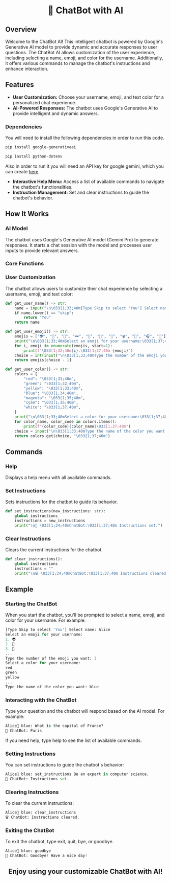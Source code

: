<h1 align="center">🤖 ChatBot with AI</h1>

## Overview

Welcome to the ChatBot AI! This intelligent chatbot is powered by Google's Generative AI model to provide dynamic and accurate responses to user questions. The ChatBot AI allows customization of the user experience, including selecting a name, emoji, and color for the username. Additionally, it offers various commands to manage the chatbot's instructions and enhance interaction.

## Features

- **User Customization:** Choose your username, emoji, and text color for a personalized chat experience.
- **AI-Powered Responses:** The chatbot uses Google's Generative AI to provide intelligent and dynamic answers.

### Dependencies
You will need to install the following dependencies in order to run this code.

```python
pip install google-generativeai
```

```python
pip install python-dotenv
```

Also in order to run it you will need an API key for google gemini, which you can create [here](https://aistudio.google.com/app/apikey)

- **Interactive Help Menu:** Access a list of available commands to navigate the chatbot's functionalities.
- **Instruction Management:** Set and clear instructions to guide the chatbot's behavior.

## How It Works

### AI Model

The chatbot uses Google's Generative AI model (Gemini Pro) to generate responses. It starts a chat session with the model and processes user inputs to provide relevant answers.

### Core Functions

### User Customization
The chatbot allows users to customize their chat experience by selecting a username, emoji, and text color:

```python
def get_user_name() -> str:
    name = input("\n\033[1;33;40m[Type Skip to select 'You'] Select name: \033[1;37;40m")
    if name.lower() == "skip":
        return "You"
    return name

def get_user_emoji() -> str:
    emojis = ["👽", "💍", "🦊", "🕶️", "🍄", "🍒", "🎲", "🍀", "🥚", "🎧", "🐸"]
    print("\n\033[1;33;40mSelect an emoji for your username:\033[1;37;40m")
    for i, emoji in enumerate(emojis, start=1):
        print(f"\033[1;32;40m{i}.\033[1;37;40m {emoji}")
    choice = int(input("\n\033[1;33;40mType the number of the emoji you want: \033[1;37;40m"))
    return emojis[choice - 1]

def get_user_color() -> str:
    colors = {
        "red": "\033[1;31;40m",
        "green": "\033[1;32;40m",
        "yellow": "\033[1;33;40m",
        "blue": "\033[1;34;40m",
        "magenta": "\033[1;35;40m",
        "cyan": "\033[1;36;40m",
        "white": "\033[1;37;40m",
    }
    print("\n\033[1;33;40mSelect a color for your username:\033[1;37;40m")
    for color_name, color_code in colors.items():
        print(f"{color_code}{color_name}\033[1;37;40m")
    choice = input("\n\033[1;33;40mType the name of the color you want: \033[1;37;40m").lower()
    return colors.get(choice, "\033[1;37;40m")
```

## Commands
### Help
Displays a help menu with all available commands.

### Set Instructions
Sets instructions for the chatbot to guide its behavior.

```python
def set_instructions(new_instructions: str):
    global instructions
    instructions = new_instructions
    print("\n📝 \033[1;34;40mChatBot:\033[1;37;40m Instructions set.")
```

### Clear Instructions
Clears the current instructions for the chatbot.

```python
def clear_instructions():
    global instructions
    instructions = ""
    print("\n🗑️ \033[1;34;40mChatBot:\033[1;37;40m Instructions cleared.")
```

## Example
### Starting the ChatBot
When you start the chatbot, you'll be prompted to select a name, emoji, and color for your username. For example:

```python
[Type Skip to select 'You'] Select name: Alice
Select an emoji for your username:
1. 👽
2. 💍
3. 🦊
...
Type the number of the emoji you want: 3
Select a color for your username:
red
green
yellow
...
Type the name of the color you want: blue
```

### Interacting with the ChatBot
Type your question and the chatbot will respond based on the AI model. For example:

```python
Alice🦊 blue: What is the capital of France?
🤖 ChatBot: Paris
```

If you need help, type help to see the list of available commands.

### Setting Instructions
You can set instructions to guide the chatbot's behavior:

```python
Alice🦊 blue: set_instructions Be an expert in computer science.
📝 ChatBot: Instructions set.
```

### Clearing Instructions
To clear the current instructions:

```python
Alice🦊 blue: clear_instructions
🗑️ ChatBot: Instructions cleared.
```

### Exiting the ChatBot
To exit the chatbot, type exit, quit, bye, or goodbye.

```python
Alice🦊 blue: goodbye
👋 ChatBot: Goodbye! Have a nice day!
```

<h2 align="center">Enjoy using your customizable ChatBot with AI!</h2>

